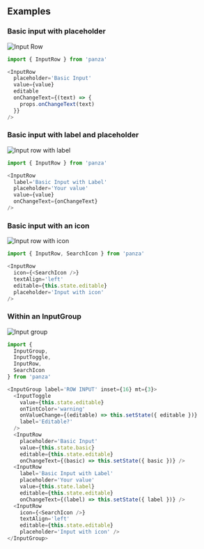 ## Examples

### Basic input with placeholder

![Input Row](images/InputRow.png)

```javascript
import { InputRow } from 'panza'

<InputRow
  placeholder='Basic Input'
  value={value}
  editable
  onChangeText={(text) => {
    props.onChangeText(text)
  }}
/>
```

### Basic input with label and placeholder

![Input row with label](images/InputRowLabel.png)
```javascript
import { InputRow } from 'panza'

<InputRow
  label='Basic Input with Label'
  placeholder='Your value'
  value={value}
  onChangeText={onChangeText}
/>
```

### Basic input with an icon

![Input row with icon](images/InputRowIcon.png)
```javascript
import { InputRow, SearchIcon } from 'panza'

<InputRow
  icon={<SearchIcon />}
  textAlign='left'
  editable={this.state.editable}
  placeholder='Input with icon'
/>
```

### Within an InputGroup
![Input group](images/InputGroup.png)
```javascript
import {
  InputGroup,
  InputToggle,
  InputRow,
  SearchIcon
} from 'panza'

<InputGroup label='ROW INPUT' inset={16} mt={3}>
  <InputToggle
    value={this.state.editable}
    onTintColor='warning'
    onValueChange={(editable) => this.setState({ editable })}
    label='Editable?'
  />
  <InputRow
    placeholder='Basic Input'
    value={this.state.basic}
    editable={this.state.editable}
    onChangeText={(basic) => this.setState({ basic })} />
  <InputRow
    label='Basic Input with Label'
    placeholder='Your value'
    value={this.state.label}
    editable={this.state.editable}
    onChangeText={(label) => this.setState({ label })} />
  <InputRow
    icon={<SearchIcon />}
    textAlign='left'
    editable={this.state.editable}
    placeholder='Input with icon' />
</InputGroup>
```
